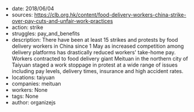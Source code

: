 - date: 2018/06/04
- sources: https://clb.org.hk/content/food-delivery-workers-china-strike-over-pay-cuts-and-unfair-work-practices
- action: strike
- struggles: pay_and_benefits
- description: There have been at least 15 strikes and protests by food delivery workers in China since 1 May as increased competition among delivery platforms has drastically reduced workers' take-home pay. Workers contracted to food delivery giant Meituan in the northern city of Taiyuan staged a work stoppage in protest at a wide range of issues including pay levels, delivery times, insurance and high accident rates.
- locations: taiyuan
- companies: meituan
- workers: None
- tags: None
- author: organizejs
